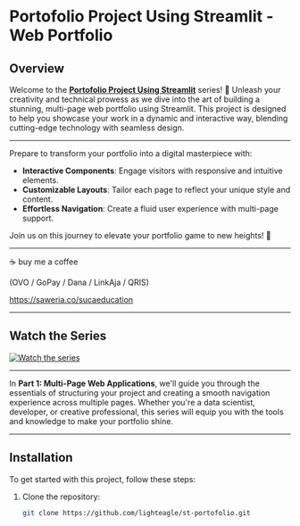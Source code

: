 # Portofolio Project Using Streamlit - Web Portfolio

## Overview

Welcome to the **[Portofolio Project Using Streamlit](https://www.youtube.com/playlist?list=PLGXGOHg9776WlK6VG3zfx7MoFucNXldw3)** series! 🌟 Unleash your creativity and technical prowess as we dive into the art of building a stunning, multi-page web portfolio using Streamlit. This project is designed to help you showcase your work in a dynamic and interactive way, blending cutting-edge technology with seamless design.

---

Prepare to transform your portfolio into a digital masterpiece with:

- **Interactive Components**: Engage visitors with responsive and intuitive elements.
- **Customizable Layouts**: Tailor each page to reflect your unique style and content.
- **Effortless Navigation**: Create a fluid user experience with multi-page support.

Join us on this journey to elevate your portfolio game to new heights! 🚀

---

☕ buy me a coffee

(OVO / GoPay / Dana / LinkAja / QRIS)

<https://saweria.co/sucaeducation>

---

## Watch the Series

[![Watch the series](https://img.youtube.com/vi/jYL6tdUnOxc/0.jpg)](https://www.youtube.com/playlist?list=PLGXGOHg9776WlK6VG3zfx7MoFucNXldw3)

---

In **Part 1: Multi-Page Web Applications**, we'll guide you through the essentials of structuring your project and creating a smooth navigation experience across multiple pages. Whether you're a data scientist, developer, or creative professional, this series will equip you with the tools and knowledge to make your portfolio shine.

---

## Installation

To get started with this project, follow these steps:

1. Clone the repository:

   ```bash
   git clone https://github.com/lighteagle/st-portofolio.git
